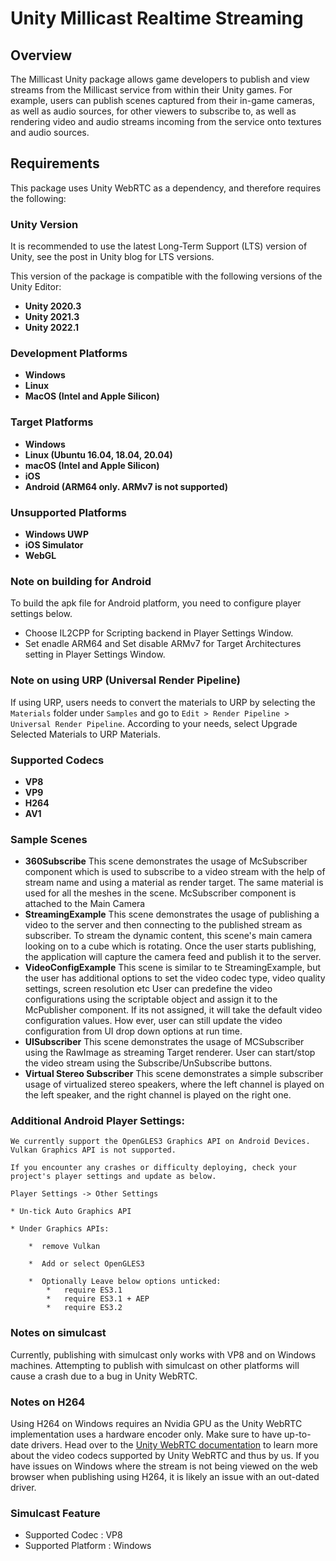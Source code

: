# Unity Millicast Realtime Streaming 

## Overview
The Millicast Unity package allows game developers to publish and view streams from the Millicast service from within their Unity games. For example, users can publish scenes captured from their in-game cameras, as well as audio sources, for other viewers to subscribe to, as well as rendering video and audio streams incoming from the service onto textures and audio sources. 

## Requirements 
This package uses Unity WebRTC as a dependency, and therefore requires the following: 

### Unity Version
It is recommended to use the latest Long-Term Support (LTS) version of Unity, see the post in Unity blog for LTS versions.

This version of the package is compatible with the following versions of the Unity Editor:

* **Unity 2020.3**
* **Unity 2021.3**
* **Unity 2022.1**

### Development Platforms
* **Windows**
* **Linux**
* **MacOS (Intel and Apple Silicon)**

### Target Platforms
* **Windows**
* **Linux (Ubuntu 16.04, 18.04, 20.04)**
* **macOS (Intel and Apple Silicon)**
* **iOS**
* **Android (ARM64 only. ARMv7 is not supported)**


### Unsupported Platforms 
* **Windows UWP**
* **iOS Simulator**
* **WebGL**

### Note on building for Android
To build the apk file for Android platform, you need to configure player settings below.

* Choose IL2CPP for Scripting backend in Player Settings Window.
* Set enadle ARM64 and Set disable ARMv7 for Target Architectures setting in Player Settings Window.

### Note on using URP (Universal Render Pipeline)
If using URP, users needs to convert the materials to URP by selecting the `Materials` folder under `Samples` and go to `Edit > Render Pipeline > Universal Render Pipeline`. According to your needs, select Upgrade Selected Materials to URP Materials. 

### Supported Codecs
* **VP8**
* **VP9**
* **H264**
* **AV1**

### Sample Scenes
* **360Subscribe**
    This scene demonstrates the usage of McSubscriber component which is used to subscribe to a video stream with the help of stream name and using a material as render target. The same material is used for all the meshes in the scene.
    McSubscriber component is attached to the Main Camera
* **StreamingExample**
    This scene demonstrates the usage of publishing a video to the server and then connecting to the published stream as subscriber.
    To stream the dynamic content, this scene's main camera looking on to a cube which is rotating. Once the user starts publishing, the application will capture the camera feed and publish it to the server.
* **VideoConfigExample**
    This scene is similar to te StreamingExample, but the user has additional options to set the video codec type, video quality settings, screen resolution etc
    User can predefine the video configurations using the scriptable object and assign it to the McPublisher component. If its not assigned, it will take the default video configuration values. 
    How ever, user can still update the video configuration from UI drop down options at run time.
*  **UISubscriber**
    This scene demonstrates the usage of MCSubscriber using the RawImage as streaming Target renderer. User can start/stop the video stream using the Subscribe/UnSubscribe buttons.
*  **Virtual Stereo Subscriber** This scene demonstrates a simple subscriber usage of virtualized stereo speakers, where the left channel is played on the left speaker, and the right channel is played on the right one. 
### Additional Android Player Settings:
    We currently support the OpenGLES3 Graphics API on Android Devices. Vulkan Graphics API is not supported.

    If you encounter any crashes or difficulty deploying, check your project's player settings and update as below.
    
    Player Settings -> Other Settings 

    * Un-tick Auto Graphics API

    * Under Graphics APIs:

        *  remove Vulkan

        *  Add or select OpenGLES3

        *  Optionally Leave below options unticked:
            *   require ES3.1
            *   require ES3.1 + AEP
            *   require ES3.2

### Notes on simulcast 
Currently, publishing with simulcast only works with VP8 and on Windows machines. Attempting to publish with simulcast on other platforms will cause a crash due to a bug in Unity WebRTC.

### Notes on H264
Using H264 on Windows requires an Nvidia GPU as the Unity WebRTC implementation uses a hardware encoder only. Make sure to have up-to-date drivers. Head over to the [Unity WebRTC documentation](https://docs.unity3d.com/Packages/com.unity.webrtc@3.0/manual/videostreaming.html) to learn more about the video codecs supported by Unity WebRTC and thus by us. If you have issues on Windows where the stream is not being viewed on the web browser when publishing using H264, it is likely an issue with an out-dated driver.


### Simulcast Feature
* Supported Codec : VP8
* Supported Platform : Windows
